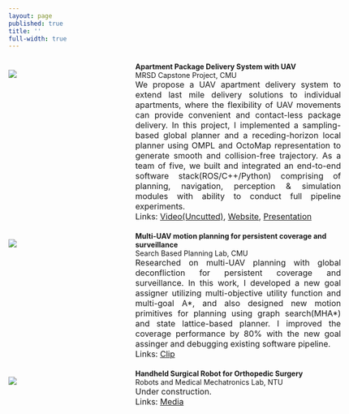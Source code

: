 ```yaml
---
layout: page
published: true
title: ''
full-width: true
---
```


<div class="container" style="width: 130%; padding-top: 10px">
    <div style="float: left; width:230px; padding-top: 15px">
        <img src="{{site.baseurl}}/img/plan.png" vertical-align='middle'/>
    </div>
    <div style="margin-left:250px">
        <b>Apartment Package Delivery System with UAV </b><br>
         MRSD Capstone Project, CMU<br>
         <div align="justify">
           <font size="3" >We propose a UAV apartment delivery system to extend last mile delivery solutions to individual apartments, where the flexibility of UAV movements can provide convenient and contact-less package delivery. In this project, I implemented a sampling-based global planner and a receding-horizon local planner using OMPL and OctoMap representation to generate smooth and collision-free trajectory. As a team of five, we built and integrated an end-to-end software stack(ROS/C++/Python) comprising of planning, navigation, perception & simulation modules with ability to conduct full pipeline experiments. <br>
           Links: <a href="https://www.youtube.com/watch?v=aZkY3W1cSWI&feature=emb_title">Video(Uncutted)</a>, <a href="https://mrsdprojects.ri.cmu.edu/2020teamf/">Website</a>, <a href="https://docs.google.com/presentation/d/1TXZD6ZQ26Hlsn0iPK27genaAL-0yA7YpqnoywkC6_Zc/edit?usp=sharing">Presentation</a>
         </font>
         </div> 
    </div>
</div>


<div class="container" style="width: 130%; padding-top: 20px">
    <div style="float: left; width:230px; padding-top: 15px">
        <img src="{{site.baseurl}}/img/MHI.png" vertical-align='middle'/>
    </div>
    <div style="margin-left:250px">
        <b>Multi-UAV motion planning for persistent coverage and surveillance </b><br>
         Search Based Planning Lab, CMU<br>
         <div align="justify">
           <font size="3" >Researched on multi-UAV planning with global deconfliction for persistent coverage and surveillance. In this work, I developed a new goal assigner utilizing multi-objective utility function and multi-goal A*, and also designed new motion primitives for planning using graph search(MHA*) and state lattice-based planner. I improved the coverage performance by 80% with the new goal assinger and debugging existing software pipeline.<br>
           Links: <a href="https://youtu.be/6_fcSuORXCA">Clip</a>
         </font>
         </div> 
    </div>
</div>

<div class="container" style="width: 130%; padding-top: 20px">
    <div style="float: left; width:230px; padding-top: 15px">
        <img src="{{site.baseurl}}/img/surgical_robot.jpeg" vertical-align='middle'/>
    </div>
    <div style="margin-left:250px">
        <b>Handheld Surgical Robot for Orthopedic Surgery </b><br>
         Robots and Medical Mechatronics Lab, NTU<br>
         <div align="justify">
           <font size="3" >Under construction.<br>
           Links: <a href="https://www.youtube.com/watch?v=eWTnA_MdFLk">Media</a>
         </font>
         </div> 
    </div>
</div>
